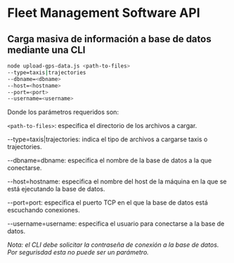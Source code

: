 # Fleet Management Software API

## Carga masiva de información a base de datos mediante una CLI

```bash
node upload-gps-data.js <path-to-files>
--type=taxis|trajectories
--dbname=<dbname>
--host=<hostname>
--port=<port>
--username=<username>
```

Donde los parámetros requeridos son:

`<path-to-files>`: especifica el directorio de los archivos a cargar.

--type=taxis|trajectories: indica el tipo de archivos a cargarse taxis
o trajectories.

--dbname=dbname: especifica el nombre de la base de datos a la que conectarse.

--host=hostname: especifica el nombre del host de la máquina en la que se
está ejecutando la base de datos.

--port=port: especifica el puerto TCP en el que la base de datos está
escuchando conexiones.

--username=username: especifica el usuario para conectarse a la base
de datos.

_Nota: el CLI debe solicitar la contraseña de conexión a la base de datos.
Por segurisdad esta no puede ser un parámetro._
